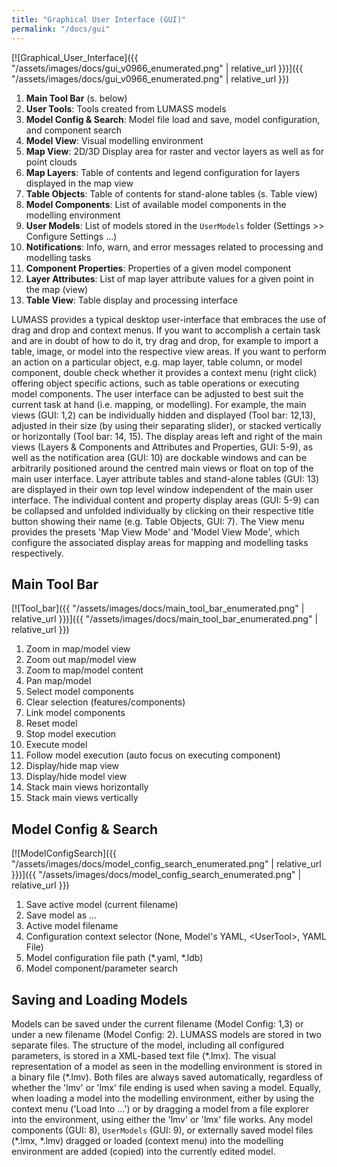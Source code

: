 ```yaml
---
title: "Graphical User Interface (GUI)"
permalink: "/docs/gui"
--- 
```


[![Graphical_User_Interface]({{ "/assets/images/docs/gui_v0966_enumerated.png" | relative_url }})]({{ "/assets/images/docs/gui_v0966_enumerated.png" | relative_url }})<br>

1. **Main Tool Bar** (s. below)
2. **User Tools**: Tools created from LUMASS models
3. **Model Config & Search**: Model file load and save, model configuration, and component search
4. **Model View**: Visual modelling environment
5. **Map View**: 2D/3D Display area for raster and vector layers as well as for point clouds
6. **Map Layers**: Table of contents and legend configuration for layers displayed in the map view 
7. **Table Objects**: Table of contents for stand-alone tables (s. Table view)
8. **Model Components**: List of available model components in the modelling environment
9. **User Models**: List of models stored in the `UserModels` folder (Settings >> Configure Settings ...) 
10. **Notifications**: Info, warn, and error messages related to processing and modelling tasks
11. **Component Properties**: Properties of a given model component
12. **Layer Attributes**: List of map layer attribute values for a given point in the map (view) 
13. **Table View**: Table display and processing interface

LUMASS provides a typical desktop user-interface that embraces the use of drag and drop and context menus. If you want to accomplish a certain task and are in doubt of how to do it, try drag and drop, for example to import a table, image, or model into the respective view areas. If you want to perform an action on a particular object, e.g. map layer, table column, or model component, double check whether it provides a context menu (right click) offering object specific actions, such as table operations or executing model components.
The user interface can be adjusted to best suit the current task at hand (i.e. mapping, or modelling). For example, the main views (GUI: 1,2) can be individually hidden and displayed (Tool bar: 12,13), adjusted in their size (by using their separating slider), or stacked vertically or horizontally (Tool bar: 14, 15). The display areas left and right of the main views (Layers & Components and Attributes and Properties, GUI: 5-9), as well as the notification area (GUI: 10) are dockable windows and can be arbitrarily positioned around the centred main views or float on top of the main user interface. Layer attribute tables and stand-alone tables (GUI: 13) are displayed in their own top level window independent of the main user interface.
The individual content and property display areas (GUI: 5-9) can be collapsed and unfolded individually by clicking on their respective title button showing their name (e.g. Table Objects, GUI: 7). The View menu provides the presets 'Map View Mode' and 'Model View Mode', which configure the associated display areas for mapping and modelling tasks respectively. 

## Main Tool Bar

[![Tool_bar]({{ "/assets/images/docs/main_tool_bar_enumerated.png" | relative_url }})]({{ "/assets/images/docs/main_tool_bar_enumerated.png" | relative_url }})<br>

1. Zoom in map/model view
2. Zoom out map/model view
3. Zoom to map/model content
4. Pan map/model
5. Select model components
6. Clear selection (features/components)
7. Link model components
8. Reset model
9. Stop model execution
10. Execute model
11. Follow model execution (auto focus on executing component)
12. Display/hide map view
13. Display/hide model view
14. Stack main views horizontally
15. Stack main views vertically

## Model Config & Search

[![ModelConfigSearch]({{ "/assets/images/docs/model_config_search_enumerated.png" | relative_url }})]({{ "/assets/images/docs/model_config_search_enumerated.png" | relative_url }})<br>

1. Save active model (current filename)
2. Save model as ...
3. Active model filename
4. Configuration context selector (None, Model's YAML, \<UserTool\>, YAML File)
5. Model configuration file path (*.yaml, *.ldb)
6. Model component/parameter search

## Saving and Loading Models

Models can be saved under the current filename (Model Config: 1,3) or under a new filename (Model Config: 2). LUMASS models are stored in two separate files. The  structure of the model, including all configured parameters, is stored in a XML-based text file (\*.lmx). The visual representation of a model as seen in the modelling environment is stored in a binary file (\*.lmv). Both files are always saved automatically, regardless of whether the 'lmv' or 'lmx' file ending is used when saving a model. Equally, when loading a model into the modelling environment, either by using the context menu ('Load Into ...') or by dragging a model from a file explorer into the environment, using either the 'lmv' or 'lmx' file works. Any model components (GUI: 8), `UserModels` (GUI: 9), or externally saved model files (*.lmx, *.lmv) dragged or loaded (context menu) into the modelling environment are added (copied) into the currently edited model. 
